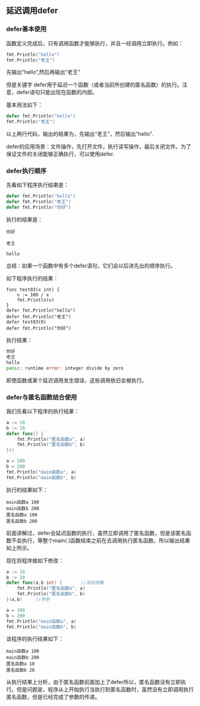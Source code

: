 

## **延迟调用defer**

### **defer基本使用**

函数定义完成后，只有调用函数才能够执行，并且一经调用立即执行。例如：

```go
fmt.Println("hello")
fmt.Println("老王")
```

先输出“hello”,然后再输出“老王”

但是关键字 defer⽤于延迟一个函数（或者当前所创建的匿名函数）的执行。注意，defer语句只能出现在函数的内部。

基本用法如下：

```go
defer fmt.Println("hello")
fmt.Println("老王")
```

以上两行代码，输出的结果为，先输出“老王”，然后输出”hello”.

defer的应用场景：文件操作，先打开文件，执行读写操作，最后关闭文件。为了保证文件的关闭能够正确执行，可以使用defer.

### **defer执行顺序**

先看如下程序执行结果是：

```go
defer fmt.Println("hello")
defer fmt.Println("老王")
defer fmt.Println("你好")
```

执行的结果是：

`你好`

`老王`

`hello`

总结：如果一个函数中有多个defer语句，它们会以后进先出的顺序执行。

如下程序执行的结果：

```
func test03(x int) {
	v := 100 / x
	fmt.Println(v)
}
defer fmt.Println("hello")
defer fmt.Println("老王")
defer test03(0)
defer fmt.Println("你好")
```

执行结果：

```go
你好
老王
hello
panic: runtime error: integer divide by zero
```

即使函数或某个延迟调用发生错误，这些调用依旧会被执⾏。

### **defer与匿名函数结合使用**

我们先看以下程序的执行结果：

```go
a := 10
b := 20
defer func() {
	fmt.Println("匿名函数a", a)
	fmt.Println("匿名函数b", b)
}()

a = 100
b = 200
fmt.Println("main函数a", a)
fmt.Println("main函数b", b)
```

执行的结果如下：

```
main函数a 100
main函数b 200
匿名函数a 100
匿名函数b 200
```

前面讲解过，defer会延迟函数的执行，虽然立即调用了匿名函数，但是该匿名函数不会执行，等整个main\( \)函数结束之前在去调用执行匿名函数，所以输出结果如上所示。

现在将程序做如下修改：

```go
a := 10
b := 20
defer func(a,b int) {		//添加参数
	fmt.Println("匿名函数a", a)
	fmt.Println("匿名函数b", b)
}(a,b)     //传参

a = 100
b = 200
fmt.Println("main函数a", a)
fmt.Println("main函数b", b)
```

该程序的执行结果如下：

```
main函数a 100
main函数b 200
匿名函数a 10
匿名函数b 20
```

从执行结果上分析，由于匿名函数前面加上了defer所以，匿名函数没有立即执行。但是问题是，程序从上开始执行当执行到匿名函数时，虽然没有立即调用执行匿名函数，但是已经完成了参数的传递。



